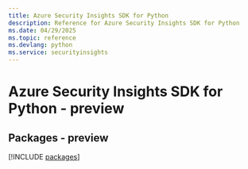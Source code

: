 ```yaml
---
title: Azure Security Insights SDK for Python
description: Reference for Azure Security Insights SDK for Python
ms.date: 04/29/2025
ms.topic: reference
ms.devlang: python
ms.service: securityinsights
---
```

# Azure Security Insights SDK for Python - preview
## Packages - preview
[!INCLUDE [packages](security-insights-index.md)]